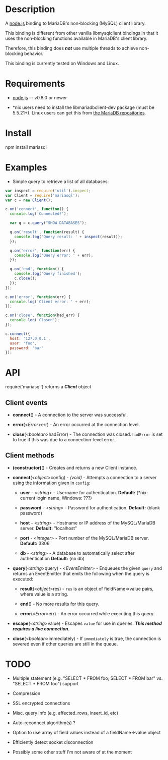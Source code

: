 
Description
===========

A [node.js](http://nodejs.org/) binding to MariaDB's non-blocking (MySQL) client
library.

This binding is different from other vanilla libmysqlclient bindings in that it
uses the non-blocking functions available in MariaDB's client library.

Therefore, this binding does **_not_** use multiple threads to achieve non-blocking
behavior.

This binding is currently tested on Windows and Linux.


Requirements
============

* [node.js](http://nodejs.org/) -- v0.8.0 or newer

* \*nix users need to install the libmariadbclient-dev package (must be 5.5.21+).
  Linux users can get this from [the MariaDB repositories](http://downloads.mariadb.org/MariaDB/repositories/).


Install
============

npm install mariasql


Examples
========

* Simple query to retrieve a list of all databases:

```javascript
var inspect = require('util').inspect;
var Client = require('mariasql');
var c = new Client();

c.on('connect', function() {
  console.log('Connected!');

  var q = c.query("SHOW DATABASES");

  q.on('result', function(result) {
    console.log('Query result: ' + inspect(result));
  });

  q.on('error', function(err) {
    console.log('Query error: ' + err);
  });

  q.on('end', function() {
    console.log('Query finished');
    c.close();
  });
});

c.on('error', function(err) {
  console.log('Client error: ' + err);
});

c.on('close', function(had_err) {
  console.log('Closed');
});

c.connect({
  host: '127.0.0.1',
  user: 'foo',
  password: 'bar'
});
```


API
===

require('mariasql') returns a **_Client_** object

Client events
-------------

* **connect**() - A connection to the server was successful.

* **error**(<_Error_>err) - An error occurred at the connection level.

* **close**(<_boolean_>hadError) - The connection was closed. `hadError` is set to true if this was due to a connection-level error.

Client methods
--------------

* **(constructor)**() - Creates and returns a new Client instance.

* **connect**(<_object_>config) - _(void)_ - Attempts a connection to a server using the information given in `config`:

    * **user** - <_string_> - Username for authentication. **Default:** (\*nix: current login name, Windows: ???)

    * **password** - <_string_> - Password for authentication. **Default:** (blank password)

    * **host** - <_string_> - Hostname or IP address of the MySQL/MariaDB server. **Default:** "localhost"

    * **port** - <_integer_> - Port number of the MySQL/MariaDB server. **Default:** 3306

    * **db** - <_string_> - A database to automatically select after authentication **Default:** (no db)

* **query**(<_string_>query) - <_EventEmitter_> - Enqueues the given `query` and returns an EventEmitter that emits the following when the query is executed:

    * **result**(<_object_>res) - `res` is an object of fieldName=>value pairs, where value is a string.

    * **end**() - No more results for this query.

    * **error**(<_Error_>err) - An error occurred while executing this query.

* **escape**(<_string_>value) - Escapes `value` for use in queries. **_This method requires a live connection_**.

* **close**(<_boolean_>immediately) - If `immediately` is true, the connection is severed even if other queries are still in the queue.


TODO
====

* Multiple statement (e.g. "SELECT * FROM foo; SELECT * FROM bar" vs. "SELECT * FROM foo") support

* Compression

* SSL encrypted connections

* Misc. query info (e.g. affected_rows, insert_id, etc)

* Auto-reconnect algorithm(s) ?

* Option to use array of field values instead of a fieldName=>value object

* Efficiently detect socket disconnection

* Possibly some other stuff I'm not aware of at the moment
